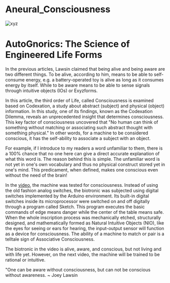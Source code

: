 # Aneural_Consciousness
![xyz](XYZ.jpg)

# AutoGnorics: The Science of Engineered Life Forms 

In the previous articles, Lawsin claimed that being alive and being aware are two different things. To be alive, according to him, means to be able to self-consume energy, e.g. a battery-operated toy is alive as long as it consumes energy by itself. While to be aware means to be able to sense signals through intuitive objects (IOs) or Exyzforms. 

In this article, the third order of Life, called Consciousness is examined based on Codexation, a study about abstract (subject) and physical (object) information. In this study, one of its findings, known as the Codexation Dilemma, reveals an unprecedented insight that determines consciousness. This key factor of consciousness uncovered that "No human can think of something without matching or associating such abstract thought with something physical." In other words, for a machine to be considered conscious, it has the self-ability to associate a subject with an object.  

For example, if I introduce to my readers a word unfamiliar to them,  there is a 100% chance that no one here can give a direct accurate explanation of what this word is. The reason behind this is simple. The unfamiliar word is not yet in one's own vocabulary and thus no physical construct stored yet in one's mind. This predicament, when defined, makes one conscious even without the need of the brain!

In the [video](https://www.youtube.com/watch?v=QoYvR7LgpU4&feature=emb_title), the machine was tested for consciousness. Instead of using the old fashion analog switches, the biotronic was subjected using digital switches implemented by the Arduino environment. Its built-in digital switches inside its microprocessor were switched on and off digitally through a program called Sketch. This program executes the basic commands of edge means danger while the center of the table means safe. When the whole inscription process was mechanically etched, structurally designed, and mathematically formed as Natural Intuitive Objects (NIO), like the eyes for seeing or ears for hearing, the input-output sensor will function as a device for consciousness. The ability of a machine to match or pair is a telltale sign of Associative Consciousness.

The biotronic in the video is alive, aware, and conscious, but not living and with life yet. However, on the next video, the machine will be trained to be rational or intuitive.


"One can be aware without consciousness, but can not be conscious without awareness.
~ Joey Lawsin
